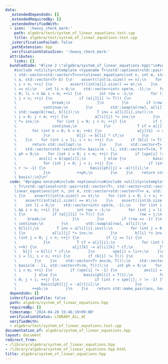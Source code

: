 ```yaml
---
data:
  _extendedDependsOn: []
  _extendedRequiredBy: []
  _extendedVerifiedWith:
  - icon: ':heavy_check_mark:'
    path: algebra/test/system_of_linear_equations.test.cpp
    title: algebra/test/system_of_linear_equations.test.cpp
  _isVerificationFailed: false
  _pathExtension: hpp
  _verificationStatusIcon: ':heavy_check_mark:'
  attributes:
    links: []
  bundledCode: "#line 2 \"algebra/system_of_linear_equations.hpp\"\n#include <optional>\n\
    #include <utility>\ntemplate <typename T>\nstd::optional<std::pair<std::vector<T>,\
    \ std::vector<std::vector<T>>>>\nlinear_equations(int n, int m, std::vector<std::vector<T>>\
    \ a, std::vector<T> b) {\n    assert((int)a.size() == n);\n    for (int i = 0;\
    \ i < n; ++i) {\n        assert((int)a[i].size() == m);\n    }\n    assert((int)b.size()\
    \ == n);\n    int li = 0;\n    std::vector<int> spe(m, -1);\n    for (int i =\
    \ 0; li < n && i < m; ++i) {\n        int row = -1;\n        for (int j = li;\
    \ j < n; ++j) {\n            if (a[j][i] != T()) {\n                row = j;\n\
    \                break;\n            }\n        }\n        if (row == -1) {\n\
    \            continue;\n        }\n        std::swap(a[row], a[li]);\n       \
    \ std::swap(b[row], b[li]);\n        T inv = a[li][i].inv();\n        for (int\
    \ j = 0; j < m; ++j) {\n            a[li][j] *= inv;\n        }\n        b[li]\
    \ *= inv;\n        for (int j = 0; j < n; ++j) {\n            if (j == li) {\n\
    \                continue;\n            }\n            T cf = a[j][i];\n     \
    \       for (int k = 0; k < m; ++k) {\n                a[j][k] -= a[li][k] * cf;\n\
    \            }\n            b[j] -= b[li] * cf;\n        }\n        spe[i] = li++;\n\
    \    }\n    for (int i = li; i < n; ++i) {\n        if (b[i] != T()) {\n     \
    \       return std::nullopt;\n        }\n    }\n    std::vector<T> ans(m, T());\n\
    \    std::vector<std::vector<T>> basis(m - li, std::vector<T>(m, T()));\n    int\
    \ ph = 0;\n    for (int i = 0; i < m; ++i) {\n        if (spe[i] != -1) {\n  \
    \          ans[i] = b[spe[i]];\n        } else {\n            basis[ph][i] = T(1);\n\
    \            for (int j = 0; j < i; ++j) {\n                if (int r = spe[j];\
    \ r != -1) {\n                    basis[ph][j] = -a[r][i];\n                }\n\
    \            }\n            ++ph;\n        }\n    }\n    return std::make_pair(ans,\
    \ basis);\n}\n"
  code: "#pragma once\n#include <optional>\n#include <utility>\ntemplate <typename\
    \ T>\nstd::optional<std::pair<std::vector<T>, std::vector<std::vector<T>>>>\n\
    linear_equations(int n, int m, std::vector<std::vector<T>> a, std::vector<T> b)\
    \ {\n    assert((int)a.size() == n);\n    for (int i = 0; i < n; ++i) {\n    \
    \    assert((int)a[i].size() == m);\n    }\n    assert((int)b.size() == n);\n\
    \    int li = 0;\n    std::vector<int> spe(m, -1);\n    for (int i = 0; li < n\
    \ && i < m; ++i) {\n        int row = -1;\n        for (int j = li; j < n; ++j)\
    \ {\n            if (a[j][i] != T()) {\n                row = j;\n           \
    \     break;\n            }\n        }\n        if (row == -1) {\n           \
    \ continue;\n        }\n        std::swap(a[row], a[li]);\n        std::swap(b[row],\
    \ b[li]);\n        T inv = a[li][i].inv();\n        for (int j = 0; j < m; ++j)\
    \ {\n            a[li][j] *= inv;\n        }\n        b[li] *= inv;\n        for\
    \ (int j = 0; j < n; ++j) {\n            if (j == li) {\n                continue;\n\
    \            }\n            T cf = a[j][i];\n            for (int k = 0; k < m;\
    \ ++k) {\n                a[j][k] -= a[li][k] * cf;\n            }\n         \
    \   b[j] -= b[li] * cf;\n        }\n        spe[i] = li++;\n    }\n    for (int\
    \ i = li; i < n; ++i) {\n        if (b[i] != T()) {\n            return std::nullopt;\n\
    \        }\n    }\n    std::vector<T> ans(m, T());\n    std::vector<std::vector<T>>\
    \ basis(m - li, std::vector<T>(m, T()));\n    int ph = 0;\n    for (int i = 0;\
    \ i < m; ++i) {\n        if (spe[i] != -1) {\n            ans[i] = b[spe[i]];\n\
    \        } else {\n            basis[ph][i] = T(1);\n            for (int j =\
    \ 0; j < i; ++j) {\n                if (int r = spe[j]; r != -1) {\n         \
    \           basis[ph][j] = -a[r][i];\n                }\n            }\n     \
    \       ++ph;\n        }\n    }\n    return std::make_pair(ans, basis);\n}\n"
  dependsOn: []
  isVerificationFile: false
  path: algebra/system_of_linear_equations.hpp
  requiredBy: []
  timestamp: '2024-04-28 15:46:19+09:00'
  verificationStatus: LIBRARY_ALL_AC
  verifiedWith:
  - algebra/test/system_of_linear_equations.test.cpp
documentation_of: algebra/system_of_linear_equations.hpp
layout: document
redirect_from:
- /library/algebra/system_of_linear_equations.hpp
- /library/algebra/system_of_linear_equations.hpp.html
title: algebra/system_of_linear_equations.hpp
---
```

